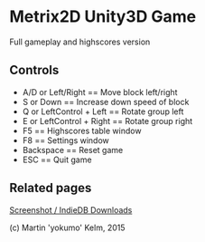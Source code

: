 # Metrix2D Unity3D Game
Full gameplay and highscores version

## Controls
+ A/D or Left/Right == Move block left/right
+ S or Down == Increase down speed of block
+ Q or LeftControl + Left == Rotate group left
+ E or LeftControl + Right == Rotate group right
+ F5 == Highscores table window
+ F8 == Settings window
+ Backspace == Reset game
+ ESC == Quit game

## Related pages
[Screenshot / IndieDB Downloads](http://idx.shrt.ws/metrix2d)

(c) Martin 'yokumo' Kelm, 2015
